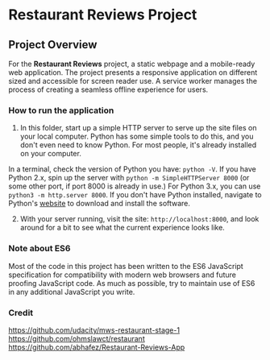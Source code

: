 # Restaurant Reviews Project

## Project Overview

For the **Restaurant Reviews** project, a static webpage and a mobile-ready web application. The project presents a responsive application on different sized and accessible for screen reader use. A service worker manages the process of creating a seamless offline experience for users.

### How to run the application


1. In this folder, start up a simple HTTP server to serve up the site files on your local computer. Python has some simple tools to do this, and you don't even need to know Python. For most people, it's already installed on your computer.

In a terminal, check the version of Python you have: `python -V`. If you have Python 2.x, spin up the server with `python -m SimpleHTTPServer 8000` (or some other port, if port 8000 is already in use.) For Python 3.x, you can use `python3 -m http.server 8000`. If you don't have Python installed, navigate to Python's [website](https://www.python.org/) to download and install the software.

2. With your server running, visit the site: `http://localhost:8000`, and look around for a bit to see what the current experience looks like.

### Note about ES6

Most of the code in this project has been written to the ES6 JavaScript specification for compatibility with modern web browsers and future proofing JavaScript code. As much as possible, try to maintain use of ES6 in any additional JavaScript you write.

### Credit

https://github.com/udacity/mws-restaurant-stage-1
https://github.com/ohmslawct/restaurant
https://github.com/abhafez/Restaurant-Reviews-App
